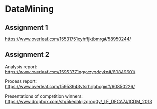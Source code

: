 # DataMining

## Assignment 1
https://www.overleaf.com/15531751xyhffjktbmrg#/58950244/

## Assignment 2
Analysis report: https://www.overleaf.com/15953771ngyvzygdcykn#/60849601/

Process report: https://www.overleaf.com/15953943vtsrhrjbbcgm#/60850226/

Presentations of competition winners: https://www.dropbox.com/sh/5kedakjizgrog0y/_LE_DFCA7J/ICDM_2013
